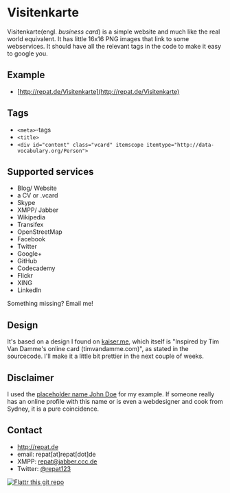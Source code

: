 Visitenkarte
======
Visitenkarte(engl. *business card*) is a simple website and much like the real world equivalent. It has little 16x16 PNG images that link to some webservices. It should have all the relevant tags in the code to make it easy to google you.

## Example
* [http://repat.de/Visitenkarte](http://repat.de/Visitenkarte)

## Tags
* `<meta>`-tags
* `<title>`
* `<div id="content" class="vcard" itemscope itemtype="http://data-vocabulary.org/Person">`

## Supported services
* Blog/ Website
* a CV or .vcard
* Skype
* XMPP/ Jabber
* Wikipedia
* Transifex
* OpenStreetMap
* Facebook
* Twitter
* Google+
* GitHub
* Codecademy
* Flickr
* XING
* LinkedIn

Something missing? Email me!

## Design
It's based on a design I found on [kaiser.me](http://kaiser.me), which itself is "Inspired by Tim Van Damme's online card (timvandamme.com)", as stated in the sourcecode. I'll make it a little bit prettier in the next couple of weeks.

## Disclaimer
I used the [placeholder name John Doe](https://en.wikipedia.org/wiki/John_Doe) for my example. If someone really has an online profile with this name or is even a webdesigner and cook from Sydney, it is a pure coincidence.

## Contact
* http://repat.de
* email: repat[at]repat[dot]de
* XMPP: repat@jabber.ccc.de
* Twitter: [@repat123](https://twitter.com/repat123 "repat123 on twitter")

[![Flattr this git repo](http://api.flattr.com/button/flattr-badge-large.png)](https://flattr.com/submit/auto?user_id=repat&url=https://github.com/repat/visitenkarte&title=visitenkarte&language=&tags=github&category=software)
